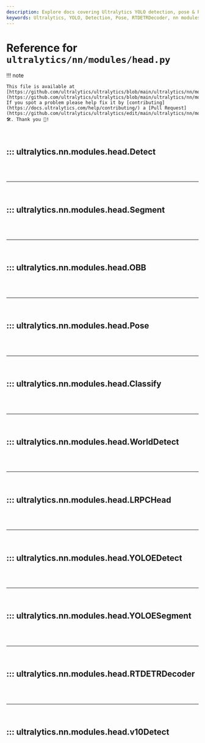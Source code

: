 ```yaml
---
description: Explore docs covering Ultralytics YOLO detection, pose & RTDETRDecoder. Comprehensive guides to help you understand Ultralytics nn modules.
keywords: Ultralytics, YOLO, Detection, Pose, RTDETRDecoder, nn modules, guides
---
```


# Reference for `ultralytics/nn/modules/head.py`

!!! note

    This file is available at [https://github.com/ultralytics/ultralytics/blob/main/ultralytics/nn/modules/head.py](https://github.com/ultralytics/ultralytics/blob/main/ultralytics/nn/modules/head.py). If you spot a problem please help fix it by [contributing](https://docs.ultralytics.com/help/contributing/) a [Pull Request](https://github.com/ultralytics/ultralytics/edit/main/ultralytics/nn/modules/head.py) 🛠️. Thank you 🙏!

<br>

## ::: ultralytics.nn.modules.head.Detect

<br><br><hr><br>

## ::: ultralytics.nn.modules.head.Segment

<br><br><hr><br>

## ::: ultralytics.nn.modules.head.OBB

<br><br><hr><br>

## ::: ultralytics.nn.modules.head.Pose

<br><br><hr><br>

## ::: ultralytics.nn.modules.head.Classify

<br><br><hr><br>

## ::: ultralytics.nn.modules.head.WorldDetect

<br><br><hr><br>

## ::: ultralytics.nn.modules.head.LRPCHead

<br><br><hr><br>

## ::: ultralytics.nn.modules.head.YOLOEDetect

<br><br><hr><br>

## ::: ultralytics.nn.modules.head.YOLOESegment

<br><br><hr><br>

## ::: ultralytics.nn.modules.head.RTDETRDecoder

<br><br><hr><br>

## ::: ultralytics.nn.modules.head.v10Detect

<br><br>

